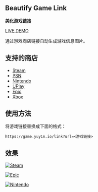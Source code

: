 ## Beautify Game Link
**美化游戏链接**

[LIVE DEMO](https://game.yuy1n.io/)

通过游戏商店链接自动生成游戏信息图片。

## 支持的商店
- [Steam](https://store.steampowered.com/)
- [PSN](https://www.playstation.com)
- [Nintendo](https://store.nintendo.com/)
- [UPlay](https://store.ubi.com/)
- [Epic](https://store.epicgames.com/)
- [Xbox](https://www.xbox.com/)

## 使用方法
将游戏链接替换成下面的格式：

`https://game.yuy1n.io/link?url=<游戏链接>`

## 效果
[![Steam](https://game.yuy1n.io/link?url=https://store.steampowered.com/app/367520/Hollow_Knight/?snr=1_4_4__104_1)](https://store.steampowered.com/app/367520/Hollow_Knight/?snr=1_4_4__104_1)


[![Epic](https://game.yuy1n.io/link?url=https://store.epicgames.com/zh-CN/p/star-wars-jedi-fallen-order)](https://store.epicgames.com/zh-CN/p/star-wars-jedi-fallen-order)


[![Nintendo](https://game.yuy1n.io/link?url=https://store.nintendo.com.hk/70010000019943)](https://store.nintendo.com.hk/70010000019943)


